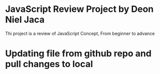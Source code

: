 # JavaScript Review Project by Deon Niel Jaca
Thi project is a review  of JavaScript Concept, From beginner to advance
# Updating file from github repo and pull changes to local
